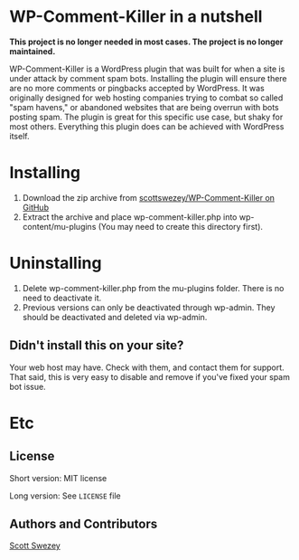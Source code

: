 # WP-Comment-Killer in a nutshell
**This project is no longer needed in most cases. The project is no longer maintained.**

WP-Comment-Killer is a WordPress plugin that was built for when a site is under attack by comment spam bots. Installing the plugin will ensure there are no more comments or pingbacks accepted by WordPress. It was originally designed for web hosting companies trying to combat so called "spam havens," or abandoned websites that are being overrun with bots posting spam. The plugin is great for this specific use case, but shaky for most others. Everything this plugin does can be achieved with WordPress itself.

# Installing
1. Download the zip archive from [scottswezey/WP-Comment-Killer on GitHub](https://raw.github.com/scottswezey/WP-Comment-Killer/master/wp-comment-killer.zip)
2. Extract the archive and place wp-comment-killer.php into wp-content/mu-plugins (You may need to create this directory first).


# Uninstalling
1. Delete wp-comment-killer.php from the mu-plugins folder. There is no need to deactivate it.
2. Previous versions can only be deactivated through wp-admin. They should be deactivated and deleted via wp-admin.

## Didn't install this on your site?
Your web host may have. Check with them, and contact them for support. That said, this is very easy to disable and remove if you've fixed your spam bot issue.

# Etc

## License
Short version: MIT license

Long version: See `LICENSE` file

## Authors and Contributors
[Scott Swezey](https://github.com/scottswezey)
